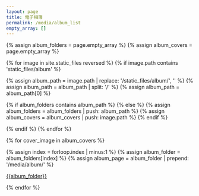 ```yaml
---
layout: page
title: 電子相簿
permalink: /media/album_list
empty_array: []
---
```



{% assign album_folders = page.empty_array %}
{% assign album_covers = page.empty_array %}

{% for image in site.static_files reversed %}
{% if image.path contains 'static_files/album' %}

{% assign album_path = image.path | replace: '/static_files/album/', '' %}
{% assign album_path = album_path | split: '/' %}
{% assign album_path = album_path[0] %}

{% if album_folders contains album_path %}
{% else %}
{% assign album_folders = album_folders | push: album_path %}
{% assign album_covers = album_covers | push: image.path %}
{% endif %}

{% endif %}
{% endfor %}


<div class="row">
{% for cover_image in album_covers %}

{% assign index = forloop.index | minus:1 %}
{% assign album_folder = album_folders[index] %}
{% assign album_page = album_folder | prepend: '/media/album/' %}



<div class="col-lg-2 col-md-3 col-sm-4 col-xs-6">
    <a href="{{album_page}}">
    <div class="img-div" style="background-image: url('{{cover_image}}');">
    </div>
    </a>
    <div class="album-title"><a href="{{album_page}}">{{album_folder}}</a></div>
</div>

{% endfor %}
</div>
